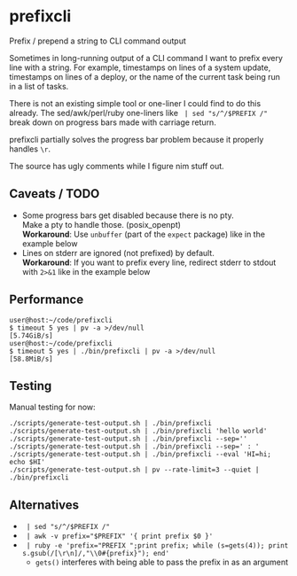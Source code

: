# prefixcli

Prefix / prepend a string to CLI command output

Sometimes in long-running output of a CLI command I want to prefix every line with a string.
For example, timestamps on lines of a system update, timestamps on lines of a deploy, or the name of the current task being run in a list of tasks.

There is not an existing simple tool or one-liner I could find to do this already. The sed/awk/perl/ruby one-liners like ` | sed "s/^/$PREFIX /"` break down on progress bars made with carriage return.

prefixcli partially solves the progress bar problem because it properly handles `\r`.

The source has ugly comments while I figure nim stuff out.

## Caveats / TODO

 * Some progress bars get disabled because there is no pty.  
   Make a pty to handle those. (posix_openpt)  
   **Workaround**: Use `unbuffer` (part of the `expect` package) like in the example below
 * Lines on stderr are ignored (not prefixed) by default.  
   **Workaround**: If you want to prefix every line, redirect stderr to stdout with `2>&1` like in the example below

## Performance

    user@host:~/code/prefixcli
    $ timeout 5 yes | pv -a >/dev/null
    [5.74GiB/s]
    user@host:~/code/prefixcli
    $ timeout 5 yes | ./bin/prefixcli | pv -a >/dev/null
    [58.8MiB/s]

## Testing

Manual testing for now:

    ./scripts/generate-test-output.sh | ./bin/prefixcli
    ./scripts/generate-test-output.sh | ./bin/prefixcli 'hello world'
    ./scripts/generate-test-output.sh | ./bin/prefixcli --sep=''
    ./scripts/generate-test-output.sh | ./bin/prefixcli --sep=' : '
    ./scripts/generate-test-output.sh | ./bin/prefixcli --eval 'HI=hi; echo $HI'
    ./scripts/generate-test-output.sh | pv --rate-limit=3 --quiet | ./bin/prefixcli

## Alternatives

 * ` | sed "s/^/$PREFIX /"`
 * ` | awk -v prefix="$PREFIX" '{ print prefix $0 }'`
 * ` | ruby -e 'prefix="PREFIX ";print prefix; while (s=gets(4)); print s.gsub(/[\r\n]/,"\\0#{prefix}"); end'`
    * `gets()` interferes with being able to pass the prefix in as an argument
